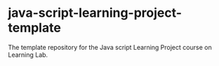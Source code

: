 # java-script-learning-project-template
The template repository for the Java script Learning Project course on Learning Lab.
